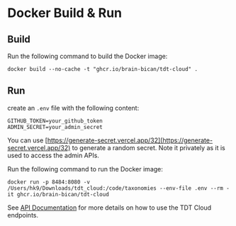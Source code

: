 # Docker Build & Run

## Build

Run the following command to build the Docker image:

```
docker build --no-cache -t "ghcr.io/brain-bican/tdt-cloud" .
```

## Run

create an `.env` file with the following content:

```
GITHUB_TOKEN=your_github_token
ADMIN_SECRET=your_admin_secret
```

You can use [https://generate-secret.vercel.app/32](https://generate-secret.vercel.app/32) to generate a random secret. Note it privately as it is used to access the admin APIs.

Run the following command to run the Docker image:

```
docker run -p 8484:8080 -v /Users/hk9/Downloads/tdt_cloud:/code/taxonomies --env-file .env --rm -it ghcr.io/brain-bican/tdt-cloud 
```

See [API Documentation](Api.md) for more details on how to use the TDT Cloud endpoints.